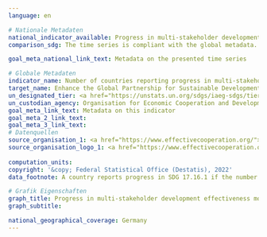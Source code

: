 ```yaml
---
language: en    

# Nationale Metadaten    
national_indicator_available: Progress in multi-stakeholder development effectiveness monitoring frameworks    
comparison_sdg: The time series is compliant with the global metadata.    

goal_meta_national_link_text: Metadata on the presented time series    

# Globale Metadaten    
indicator_name: Number of countries reporting progress in multi-stakeholder development effectiveness monitoring frameworks that support the achievement of the sustainable development goals    
target_name: Enhance the Global Partnership for Sustainable Development, complemented by multi-stakeholder partnerships that mobilize and share knowledge, expertise, technology and financial resources, to support the achievement of the Sustainable Development Goals in all countries, in particular developing countries    
un_designated_tier: <a href="https://unstats.un.org/sdgs/iaeg-sdgs/tier-classification/" title="Click here for more information on the UN tier classification."  target="_blank">Tier II</a>    
un_custodian_agency: Organisation for Economic Cooperation and Development (OECD)<br>United Nations Development Programme (UNDP)    
goal_meta_link_text: Metadata on this indicator    
goal_meta_2_link_text:     
goal_meta_3_link_text:         
# Datenquellen
source_organisation_1: <a href="https://www.effectivecooperation.org/"> Global Partnership for Effective Development Co-operation (GPEDC) </a>
source_organisation_logo_1: <a href="https://www.effectivecooperation.org/"><img src="https://g205sdgs.github.io/sdg-indicators/public/OrgImgEn/global.png" alt="Logo global" style="height:60px; width:148px"/></a>
    
computation_units:     
copyright: '&copy; Federal Statistical Office (Destatis), 2022'    
data_footnote: A country reports progress in SDG 17.16.1 if the number of indicators showing a positive trend is higher than the number of indicators showing a negative trend as reported in Global Partnership Monitoring Rounds.    

# Grafik Eigenschaften    
graph_title: Progress in multi-stakeholder development effectiveness monitoring frameworks
graph_subtitle:     

national_geographical_coverage: Germany    
---
```


<span></span>